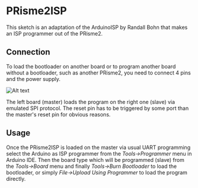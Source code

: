 # PRisme2ISP

This sketch is an adaptation of the ArduinoISP by Randall Bohn that makes an ISP programmer out of the PRisme2.

## Connection
To load the bootloader on another board or to program another board without a bootloader, such as another PRisme2, you need to connect 4 pins and the power supply.

![Alt text](http://i.imgur.com/Naru5.png)

The left board (master) loads the program on the right one (slave) via emulated SPI protocol. The reset pin has to be triggered by some port than the master's reset pin for obvious reasons.

## Usage
Once the PRisme2ISP is loaded on the master via usual UART programming select the Arduino as ISP programmer from the _Tools->Programmer_ menu in Arduino IDE. Then the board type which will be programmed (slave) from the _Tools->Board_ menu and finally _Tools->Burn Bootloader_ to load the bootloader, or simply _File->Upload Using Programmer_ to load the program directly.